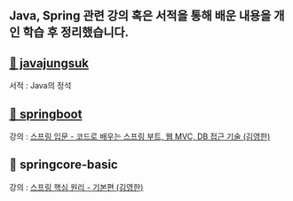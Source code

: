 ## Java, Spring 관련 강의 혹은 서적을 통해 배운 내용을 개인 학습 후 정리했습니다.

## [📁 javajungsuk](https://github.com/mirimy97/java.spring/tree/master/javajungsuk)

서적 : Java의 정석

## [📁 springboot](https://github.com/mirimy97/java.spring/tree/master/springboot/hello-spring)

강의 : [스프링 입문 - 코드로 배우는 스프링 부트, 웹 MVC, DB 접근 기술 (김영한)](https://www.inflearn.com/course/%EC%8A%A4%ED%94%84%EB%A7%81-%EC%9E%85%EB%AC%B8-%EC%8A%A4%ED%94%84%EB%A7%81%EB%B6%80%ED%8A%B8/dashboard)

## 📁 springcore-basic

강의 : [스프링 핵심 원리 - 기본편 (김영한)](https://www.inflearn.com/course/%EC%8A%A4%ED%94%84%EB%A7%81-%ED%95%B5%EC%8B%AC-%EC%9B%90%EB%A6%AC-%EA%B8%B0%EB%B3%B8%ED%8E%B8/dashboard)

